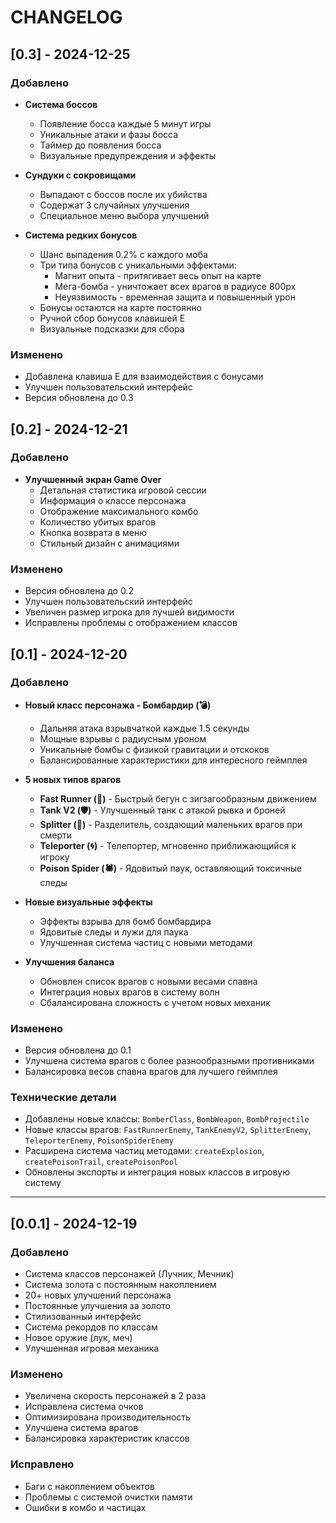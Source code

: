 # CHANGELOG

## [0.3] - 2024-12-25

### Добавлено
- **Система боссов**
  - Появление босса каждые 5 минут игры
  - Уникальные атаки и фазы босса
  - Таймер до появления босса
  - Визуальные предупреждения и эффекты

- **Сундуки с сокровищами**
  - Выпадают с боссов после их убийства
  - Содержат 3 случайных улучшения
  - Специальное меню выбора улучшений

- **Система редких бонусов**
  - Шанс выпадения 0.2% с каждого моба
  - Три типа бонусов с уникальными эффектами:
    - Магнит опыта - притягивает весь опыт на карте
    - Мега-бомба - уничтожает всех врагов в радиусе 800px
    - Неуязвимость - временная защита и повышенный урон
  - Бонусы остаются на карте постоянно
  - Ручной сбор бонусов клавишей E
  - Визуальные подсказки для сбора

### Изменено
- Добавлена клавиша E для взаимодействия с бонусами
- Улучшен пользовательский интерфейс
- Версия обновлена до 0.3

## [0.2] - 2024-12-21

### Добавлено
- **Улучшенный экран Game Over**
  - Детальная статистика игровой сессии
  - Информация о классе персонажа
  - Отображение максимального комбо
  - Количество убитых врагов
  - Кнопка возврата в меню
  - Стильный дизайн с анимациями

### Изменено
- Версия обновлена до 0.2
- Улучшен пользовательский интерфейс
- Увеличен размер игрока для лучшей видимости
- Исправлены проблемы с отображением классов

## [0.1] - 2024-12-20

### Добавлено
- **Новый класс персонажа - Бомбардир (💣)**
  - Дальняя атака взрывчаткой каждые 1.5 секунды
  - Мощные взрывы с радиусным уроном
  - Уникальные бомбы с физикой гравитации и отскоков
  - Балансированные характеристики для интересного геймплея

- **5 новых типов врагов**
  - **Fast Runner (🏃)** - Быстрый бегун с зигзагообразным движением
  - **Tank V2 (🛡️)** - Улучшенный танк с атакой рывка и броней
  - **Splitter (🔄)** - Разделитель, создающий маленьких врагов при смерти
  - **Teleporter (🌀)** - Телепортер, мгновенно приближающийся к игроку
  - **Poison Spider (🕷️)** - Ядовитый паук, оставляющий токсичные следы

- **Новые визуальные эффекты**
  - Эффекты взрыва для бомб бомбардира
  - Ядовитые следы и лужи для паука
  - Улучшенная система частиц с новыми методами

- **Улучшения баланса**
  - Обновлен список врагов с новыми весами спавна
  - Интеграция новых врагов в систему волн
  - Сбалансирована сложность с учетом новых механик

### Изменено
- Версия обновлена до 0.1
- Улучшена система врагов с более разнообразными противниками
- Балансировка весов спавна врагов для лучшего геймплея

### Технические детали
- Добавлены новые классы: `BomberClass`, `BombWeapon`, `BombProjectile`
- Новые классы врагов: `FastRunnerEnemy`, `TankEnemyV2`, `SplitterEnemy`, `TeleporterEnemy`, `PoisonSpiderEnemy`
- Расширена система частиц методами: `createExplosion`, `createPoisonTrail`, `createPoisonPool`
- Обновлены экспорты и интеграция новых классов в игровую систему

---

## [0.0.1] - 2024-12-19

### Добавлено
- Система классов персонажей (Лучник, Мечник)
- Система золота с постоянным накоплением
- 20+ новых улучшений персонажа
- Постоянные улучшения за золото
- Стилизованный интерфейс
- Система рекордов по классам
- Новое оружие (лук, меч)
- Улучшенная игровая механика

### Изменено
- Увеличена скорость персонажей в 2 раза
- Исправлена система очков
- Оптимизирована производительность
- Улучшена система врагов
- Балансировка характеристик классов

### Исправлено
- Баги с накоплением объектов
- Проблемы с системой очистки памяти
- Ошибки в комбо и частицах